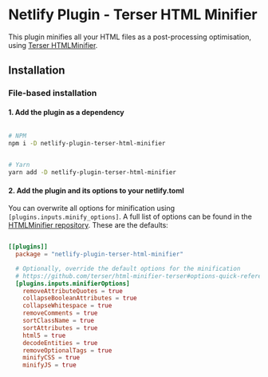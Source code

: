 # Netlify Plugin - Terser HTML Minifier

This plugin minifies all your HTML files as a post-processing optimisation, using [Terser HTMLMinifier](https://github.com/terser/html-minifier-terser).

## Installation

### File-based installation

#### 1. Add the plugin as a dependency

```bash

# NPM
npm i -D netlify-plugin-terser-html-minifier

```

```bash

# Yarn
yarn add -D netlify-plugin-terser-html-minifier

```


#### 2. Add the plugin and its options to your netlify.toml

You can overwrite all options for minification using `[plugins.inputs.minify_options]`. A full list of options can be found in the [HTMLMinifier repository](https://github.com/terser/html-minifier-terser#options-quick-reference). These are the defaults:

```toml

[[plugins]]
  package = "netlify-plugin-terser-html-minifier"

  # Optionally, override the default options for the minification
  # https://github.com/terser/html-minifier-terser#options-quick-reference
  [plugins.inputs.minifierOptions]
    removeAttributeQuotes = true
    collapseBooleanAttributes = true
    collapseWhitespace = true
    removeComments = true
    sortClassName = true
    sortAttributes = true
    html5 = true
    decodeEntities = true
    removeOptionalTags = true
    minifyCSS = true
    minifyJS = true

```
